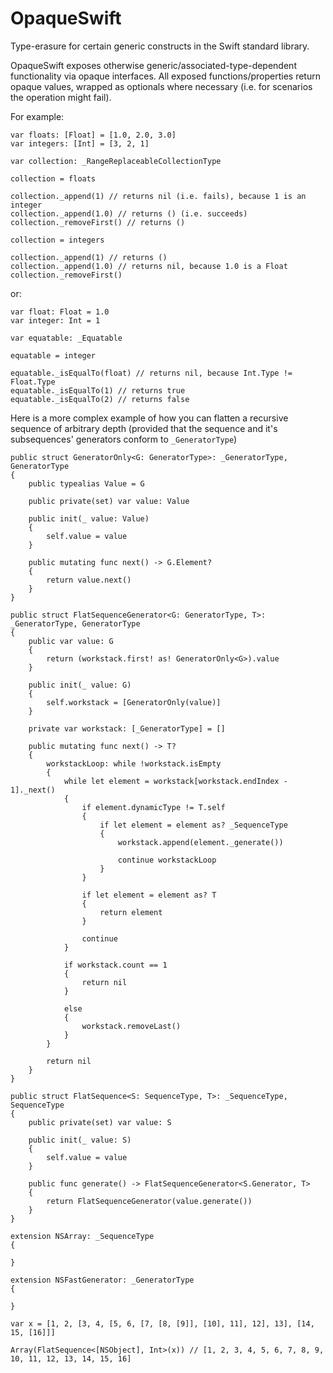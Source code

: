 # OpaqueSwift
Type-erasure for certain generic constructs in the Swift standard library.

OpaqueSwift exposes otherwise generic/associated-type-dependent functionality via opaque interfaces. All exposed functions/properties return opaque values, wrapped as optionals where necessary (i.e. for scenarios the operation might fail).

For example:

```
var floats: [Float] = [1.0, 2.0, 3.0]
var integers: [Int] = [3, 2, 1]

var collection: _RangeReplaceableCollectionType

collection = floats

collection._append(1) // returns nil (i.e. fails), because 1 is an integer
collection._append(1.0) // returns () (i.e. succeeds)
collection._removeFirst() // returns () 

collection = integers

collection._append(1) // returns ()
collection._append(1.0) // returns nil, because 1.0 is a Float
collection._removeFirst()
```

or:

```
var float: Float = 1.0
var integer: Int = 1

var equatable: _Equatable

equatable = integer

equatable._isEqualTo(float) // returns nil, because Int.Type != Float.Type
equatable._isEqualTo(1) // returns true
equatable._isEqualTo(2) // returns false
```

Here is a more complex example of how you can flatten a recursive sequence of arbitrary depth (provided that the sequence and it's subsequences' generators conform to `_GeneratorType`)

```
public struct GeneratorOnly<G: GeneratorType>: _GeneratorType, GeneratorType
{
    public typealias Value = G
    
    public private(set) var value: Value
    
    public init(_ value: Value)
    {
        self.value = value
    }
    
    public mutating func next() -> G.Element?
    {
        return value.next()
    }
}

public struct FlatSequenceGenerator<G: GeneratorType, T>: _GeneratorType, GeneratorType
{
    public var value: G
    {
        return (workstack.first! as! GeneratorOnly<G>).value
    }
    
    public init(_ value: G)
    {
        self.workstack = [GeneratorOnly(value)]
    }
    
    private var workstack: [_GeneratorType] = []
    
    public mutating func next() -> T?
    {
        workstackLoop: while !workstack.isEmpty
        {
            while let element = workstack[workstack.endIndex - 1]._next()
            {
                if element.dynamicType != T.self
                {
                    if let element = element as? _SequenceType
                    {
                        workstack.append(element._generate())
                        
                        continue workstackLoop
                    }
                }
                
                if let element = element as? T
                {
                    return element
                }
                
                continue
            }
            
            if workstack.count == 1
            {
                return nil
            }
                
            else
            {
                workstack.removeLast()
            }
        }
        
        return nil
    }
}

public struct FlatSequence<S: SequenceType, T>: _SequenceType, SequenceType
{
    public private(set) var value: S
    
    public init(_ value: S)
    {
        self.value = value
    }
    
    public func generate() -> FlatSequenceGenerator<S.Generator, T>
    {
        return FlatSequenceGenerator(value.generate())
    }
}

extension NSArray: _SequenceType
{
    
}

extension NSFastGenerator: _GeneratorType
{
    
}

var x = [1, 2, [3, 4, [5, 6, [7, [8, [9]], [10], 11], 12], 13], [14, 15, [16]]]

Array(FlatSequence<[NSObject], Int>(x)) // [1, 2, 3, 4, 5, 6, 7, 8, 9, 10, 11, 12, 13, 14, 15, 16]
```

